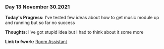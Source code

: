 ### Day 13 November 30.2021

**Today's Progress:** I've tested few ideas about how to get music module up and running but so far no success

**Thoughts:** I've got stupid idea but I had to think about it some more

**Link to fwork:** [Room Assistant](https://github.com/Pablo203/RoomAssistant/)